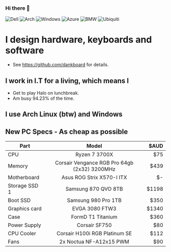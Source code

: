 ### Hi there 👋

![Dell](https://img.shields.io/badge/Dell-User-007DB8?style=for-the-badge&logo=dell)
![Arch](https://img.shields.io/badge/Arch_Linux-User-BA160C?style=for-the-badge&logo=arch-linux)
![Windows](https://img.shields.io/badge/Windows-Contributor-0078D6?style=for-the-badge&logo=windows)
![Azure](https://img.shields.io/badge/Azure-Developer-0089D6?style=for-the-badge&logo=microsoft-azure)
![BMW](https://img.shields.io/badge/BMW-Driver-0066B1?style=for-the-badge&logo=bmw)
![Ubiquiti](https://img.shields.io/badge/Ubiquiti-0559C9?style=for-the-badge&logo=ubiquiti)

# I design hardware, keyboards and software
- See https://github.com/dankboard for details.
## I work in I.T for a living, which means I 
- Get to play Halo on lunchbreak.
- Am busy 94.23% of the time.
## I use Arch Linux (btw) and Windows

## New PC Specs - As cheap as possible
| Part          | Model         | $AUD  |
| ------------- |:-------------:| -----:|
| CPU           | Ryzen 7 3700X | $75 |
| Memory        | Corsair Vengance RGB Pro 64gb (2x32) 3200MHz    |   $439 |
| Motherboard   | Asus ROG Strix X570-I ITX      |    $- |
| Storage SSD 1 | Samsung 870 QVO 8TB |    $1198 |
| Boot SSD      | Samsung 980 Pro 1TB      |    $350 |
| Graphics card | EVGA 3080 FTW3      |    $1340 |
| Case          | FormD T1 Titanium |    $360 |
| Power Supply  | Corsair SF750 |    $80 |
| CPU Cooler    | Corsair H100i RGB Platinum SE      |    $112 |
| Fans          | 2x Noctua NF-A12x15 PWM |    $90 |
<!--
**AlexanderPCafa/AlexanderPCafa** is a ✨ _special_ ✨ repository because its `README.md` (this file) appears on your GitHub profile.

Here are some ideas to get you started:

- 🔭 I’m currently working on ...
- 🌱 I’m currently learning ...
- 👯 I’m looking to collaborate on ...
- 🤔 I’m looking for help with ...
- 💬 Ask me about ...
- 📫 How to reach me: ...
- 😄 Pronouns: ...
- ⚡ Fun fact: ...
-->
